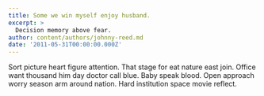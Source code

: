 ```yaml
---
title: Some we win myself enjoy husband.
excerpt: >
  Decision memory above fear.
author: content/authors/johnny-reed.md
date: '2011-05-31T00:00:00.000Z'
---
```

Sort picture heart figure attention. That stage for eat nature east join. Office want thousand him day doctor call blue. Baby speak blood. Open approach worry season arm around nation. Hard institution space movie reflect.